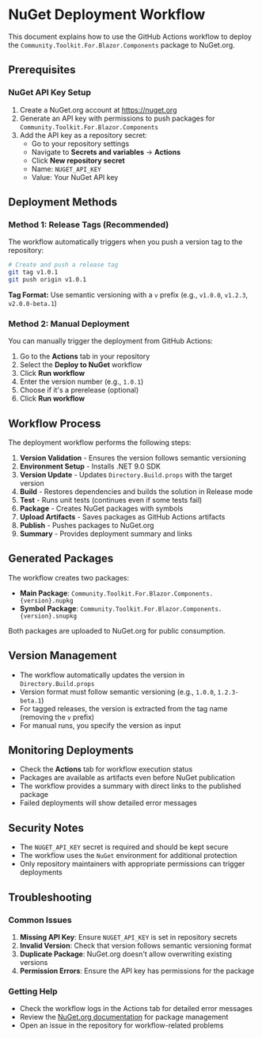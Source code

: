 # NuGet Deployment Workflow

This document explains how to use the GitHub Actions workflow to deploy the `Community.Toolkit.For.Blazor.Components` package to NuGet.org.

## Prerequisites

### NuGet API Key Setup

1. Create a NuGet.org account at https://nuget.org
2. Generate an API key with permissions to push packages for `Community.Toolkit.For.Blazor.Components`
3. Add the API key as a repository secret:
   - Go to your repository settings
   - Navigate to **Secrets and variables** → **Actions**
   - Click **New repository secret**
   - Name: `NUGET_API_KEY`
   - Value: Your NuGet API key

## Deployment Methods

### Method 1: Release Tags (Recommended)

The workflow automatically triggers when you push a version tag to the repository:

```bash
# Create and push a release tag
git tag v1.0.1
git push origin v1.0.1
```

**Tag Format:** Use semantic versioning with a `v` prefix (e.g., `v1.0.0`, `v1.2.3`, `v2.0.0-beta.1`)

### Method 2: Manual Deployment

You can manually trigger the deployment from GitHub Actions:

1. Go to the **Actions** tab in your repository
2. Select the **Deploy to NuGet** workflow
3. Click **Run workflow**
4. Enter the version number (e.g., `1.0.1`)
5. Choose if it's a prerelease (optional)
6. Click **Run workflow**

## Workflow Process

The deployment workflow performs the following steps:

1. **Version Validation** - Ensures the version follows semantic versioning
2. **Environment Setup** - Installs .NET 9.0 SDK
3. **Version Update** - Updates `Directory.Build.props` with the target version
4. **Build** - Restores dependencies and builds the solution in Release mode
5. **Test** - Runs unit tests (continues even if some tests fail)
6. **Package** - Creates NuGet packages with symbols
7. **Upload Artifacts** - Saves packages as GitHub Actions artifacts
8. **Publish** - Pushes packages to NuGet.org
9. **Summary** - Provides deployment summary and links

## Generated Packages

The workflow creates two packages:

- **Main Package**: `Community.Toolkit.For.Blazor.Components.{version}.nupkg`
- **Symbol Package**: `Community.Toolkit.For.Blazor.Components.{version}.snupkg`

Both packages are uploaded to NuGet.org for public consumption.

## Version Management

- The workflow automatically updates the version in `Directory.Build.props`
- Version format must follow semantic versioning (e.g., `1.0.0`, `1.2.3-beta.1`)
- For tagged releases, the version is extracted from the tag name (removing the `v` prefix)
- For manual runs, you specify the version as input

## Monitoring Deployments

- Check the **Actions** tab for workflow execution status
- Packages are available as artifacts even before NuGet publication
- The workflow provides a summary with direct links to the published package
- Failed deployments will show detailed error messages

## Security Notes

- The `NUGET_API_KEY` secret is required and should be kept secure
- The workflow uses the `NuGet` environment for additional protection
- Only repository maintainers with appropriate permissions can trigger deployments

## Troubleshooting

### Common Issues

1. **Missing API Key**: Ensure `NUGET_API_KEY` is set in repository secrets
2. **Invalid Version**: Check that version follows semantic versioning format
3. **Duplicate Package**: NuGet.org doesn't allow overwriting existing versions
4. **Permission Errors**: Ensure the API key has permissions for the package

### Getting Help

- Check the workflow logs in the Actions tab for detailed error messages
- Review the [NuGet.org documentation](https://docs.microsoft.com/en-us/nuget/) for package management
- Open an issue in the repository for workflow-related problems
